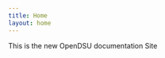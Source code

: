```yaml
---
title: Home
layout: home
---
```


This is the new OpenDSU documentation Site

[Use Just the Docs]: https://just-the-docs.github.io/just-the-docs/
[Orginal Documentation]: https://opendsu.com

